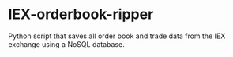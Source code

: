 # IEX-orderbook-ripper
Python script that saves all order book and trade data from the IEX exchange using a NoSQL database. 
